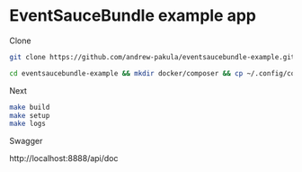 # EventSauceBundle example app

Clone

```bash
git clone https://github.com/andrew-pakula/eventsaucebundle-example.git

cd eventsaucebundle-example && mkdir docker/composer && cp ~/.config/composer/auth.json docker/composer/auth.json
```

Next

```bash
make build
make setup
make logs
```
Swagger

http://localhost:8888/api/doc
